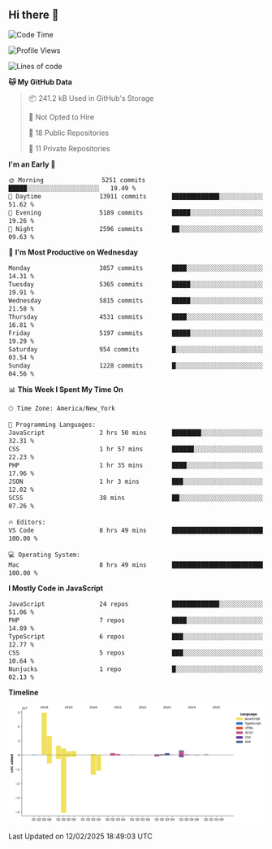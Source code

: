 ## Hi there 👋

<!--START_SECTION:waka-->
![Code Time](http://img.shields.io/badge/Code%20Time-339%20hrs%2054%20mins-blue)

![Profile Views](http://img.shields.io/badge/Profile%20Views-0-blue)

![Lines of code](https://img.shields.io/badge/From%20Hello%20World%20I%27ve%20Written-68.8%20million%20lines%20of%20code-blue)

**🐱 My GitHub Data** 

> 📦 241.2 kB Used in GitHub's Storage 
 > 
> 🚫 Not Opted to Hire
 > 
> 📜 18 Public Repositories 
 > 
> 🔑 11 Private Repositories 
 > 
**I'm an Early 🐤** 

```text
🌞 Morning                5251 commits        █████░░░░░░░░░░░░░░░░░░░░   19.49 % 
🌆 Daytime                13911 commits       █████████████░░░░░░░░░░░░   51.62 % 
🌃 Evening                5189 commits        █████░░░░░░░░░░░░░░░░░░░░   19.26 % 
🌙 Night                  2596 commits        ██░░░░░░░░░░░░░░░░░░░░░░░   09.63 % 
```
📅 **I'm Most Productive on Wednesday** 

```text
Monday                   3857 commits        ████░░░░░░░░░░░░░░░░░░░░░   14.31 % 
Tuesday                  5365 commits        █████░░░░░░░░░░░░░░░░░░░░   19.91 % 
Wednesday                5815 commits        █████░░░░░░░░░░░░░░░░░░░░   21.58 % 
Thursday                 4531 commits        ████░░░░░░░░░░░░░░░░░░░░░   16.81 % 
Friday                   5197 commits        █████░░░░░░░░░░░░░░░░░░░░   19.29 % 
Saturday                 954 commits         █░░░░░░░░░░░░░░░░░░░░░░░░   03.54 % 
Sunday                   1228 commits        █░░░░░░░░░░░░░░░░░░░░░░░░   04.56 % 
```


📊 **This Week I Spent My Time On** 

```text
🕑︎ Time Zone: America/New_York

💬 Programming Languages: 
JavaScript               2 hrs 50 mins       ████████░░░░░░░░░░░░░░░░░   32.31 % 
CSS                      1 hr 57 mins        ██████░░░░░░░░░░░░░░░░░░░   22.23 % 
PHP                      1 hr 35 mins        ████░░░░░░░░░░░░░░░░░░░░░   17.96 % 
JSON                     1 hr 3 mins         ███░░░░░░░░░░░░░░░░░░░░░░   12.02 % 
SCSS                     38 mins             ██░░░░░░░░░░░░░░░░░░░░░░░   07.26 % 

🔥 Editors: 
VS Code                  8 hrs 49 mins       █████████████████████████   100.00 % 

💻 Operating System: 
Mac                      8 hrs 49 mins       █████████████████████████   100.00 % 
```

**I Mostly Code in JavaScript** 

```text
JavaScript               24 repos            █████████████░░░░░░░░░░░░   51.06 % 
PHP                      7 repos             ████░░░░░░░░░░░░░░░░░░░░░   14.89 % 
TypeScript               6 repos             ███░░░░░░░░░░░░░░░░░░░░░░   12.77 % 
CSS                      5 repos             ███░░░░░░░░░░░░░░░░░░░░░░   10.64 % 
Nunjucks                 1 repo              █░░░░░░░░░░░░░░░░░░░░░░░░   02.13 % 
```



**Timeline**

![Lines of Code chart](https://raw.githubusercontent.com/wilbertcaba/wilbertcaba/main/assets/bar_graph.png)


 Last Updated on 12/02/2025 18:49:03 UTC
<!--END_SECTION:waka-->

<!--
**wilbertcaba/wilbertcaba** is a ✨ _special_ ✨ repository because its `README.md` (this file) appears on your GitHub profile.

Here are some ideas to get you started:

- 🔭 I’m currently working on ...
- 🌱 I’m currently learning ...
- 👯 I’m looking to collaborate on ...
- 🤔 I’m looking for help with ...
- 💬 Ask me about ...
- 📫 How to reach me: ...
- 😄 Pronouns: ...
- ⚡ Fun fact: ...
-->
